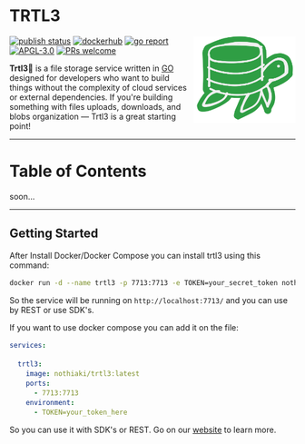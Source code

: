# TRTL3

<img align="right" width="180px" src="https://github.com/blobtrtl3/docs/blob/main/logo/logo.svg" alt="trtl3 logo">

[![publish status](https://github.com/blobtrtl3/trtl3/actions/workflows/publish.yml/badge.svg?branch=main)](https://github.com/blobtrtl3/trtl3/actions/workflows/publish.yml)
[![dockerhub](https://img.shields.io/docker/pulls/nothiaki/trtl3.svg)](https://hub.docker.com/r/nothiaki/trtl3)
[![go report](https://goreportcard.com/badge/github.com/blobtrtl3/trtl3)](https://goreportcard.com/report/github.com/gin-gonic/gin)
[![APGL-3.0](https://img.shields.io/badge/license-AGPL--3.0-blue.svg)](LICENSE)
[![PRs welcome](https://img.shields.io/badge/contributions-welcome-brightgreen.svg)](CONTRIBUTING.md)

**Trtl3**🐢 is a file storage service written in [GO](https://go.dev/) designed for developers who want to build things without
the complexity of cloud services or external dependencies.
If you're building something with files uploads, downloads, and blobs organization — Trtl3 is a great starting point!

---

# Table of Contents

soon...

---

## Getting Started

After Install Docker/Docker Compose you can install trtl3 using this command:

```bash
docker run -d --name trtl3 -p 7713:7713 -e TOKEN=your_secret_token nothiaki/trtl3:latest
```

So the service will be running on `http://localhost:7713/` and you can use by REST or use SDK's.

If you want to use docker compose you can add it on the file:

```yaml
services:

  trtl3:
    image: nothiaki/trtl3:latest
    ports:
      - 7713:7713
    environment:
      - TOKEN=your_token_here
```

So you can use it with SDK's or REST.
Go on our [website](https://trtl3.store) to learn more.

